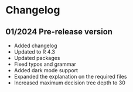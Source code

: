 # Changelog

## 01/2024 Pre-release version

-   Added changelog
-   Updated to R 4.3
-   Updated packages
-   Fixed typos and grammar
-   Added dark mode support
-   Expanded the explanation on the required files
-   Increased maximum decision tree depth to 30
